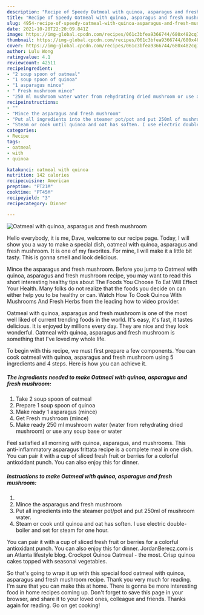 ```yaml
---
description: "Recipe of Speedy Oatmeal with quinoa, asparagus and fresh mushroom"
title: "Recipe of Speedy Oatmeal with quinoa, asparagus and fresh mushroom"
slug: 4954-recipe-of-speedy-oatmeal-with-quinoa-asparagus-and-fresh-mushroom
date: 2021-10-28T22:20:09.841Z
image: https://img-global.cpcdn.com/recipes/061c3bfea9366744/680x482cq70/oatmeal-with-quinoa-asparagus-and-fresh-mushroom-recipe-main-photo.jpg
thumbnail: https://img-global.cpcdn.com/recipes/061c3bfea9366744/680x482cq70/oatmeal-with-quinoa-asparagus-and-fresh-mushroom-recipe-main-photo.jpg
cover: https://img-global.cpcdn.com/recipes/061c3bfea9366744/680x482cq70/oatmeal-with-quinoa-asparagus-and-fresh-mushroom-recipe-main-photo.jpg
author: Lulu Wong
ratingvalue: 4.1
reviewcount: 42511
recipeingredient:
- "2 soup spoon of oatmeal"
- "1 soup spoon of quinoa"
- "1 asparagus mince"
- " Fresh mushroom mince"
- "250 ml mushroom water water from rehydrating dried mushroom or use any soup base or water"
recipeinstructions:
- ""
- "Mince the asparagus and fresh mushroom"
- "Put all ingredients into the steamer pot/pot and put 250ml of mushroom water."
- "Steam or cook until quinoa and oat has soften. I use electric double-boiler and set for steam for one hour."
categories:
- Recipe
tags:
- oatmeal
- with
- quinoa

katakunci: oatmeal with quinoa 
nutrition: 142 calories
recipecuisine: American
preptime: "PT21M"
cooktime: "PT45M"
recipeyield: "3"
recipecategory: Dinner

---
```



![Oatmeal with quinoa, asparagus and fresh mushroom](https://img-global.cpcdn.com/recipes/061c3bfea9366744/680x482cq70/oatmeal-with-quinoa-asparagus-and-fresh-mushroom-recipe-main-photo.jpg)

Hello everybody, it is me, Dave, welcome to our recipe page. Today, I will show you a way to make a special dish, oatmeal with quinoa, asparagus and fresh mushroom. It is one of my favorites. For mine, I will make it a little bit tasty. This is gonna smell and look delicious.

Mince the asparagus and fresh mushroom. Before you jump to Oatmeal with quinoa, asparagus and fresh mushroom recipe, you may want to read this short interesting healthy tips about The Foods You Choose To Eat Will Effect Your Health. Many folks do not realize that the foods you decide on can either help you to be healthy or can. Watch How To Cook Quinoa With Mushrooms And Fresh Herbs from the leading how to video provider.

Oatmeal with quinoa, asparagus and fresh mushroom is one of the most well liked of current trending foods in the world. It's easy, it's fast, it tastes delicious. It is enjoyed by millions every day. They are nice and they look wonderful. Oatmeal with quinoa, asparagus and fresh mushroom is something that I've loved my whole life.


To begin with this recipe, we must first prepare a few components. You can cook oatmeal with quinoa, asparagus and fresh mushroom using 5 ingredients and 4 steps. Here is how you can achieve it.

<!--inarticleads1-->

##### The ingredients needed to make Oatmeal with quinoa, asparagus and fresh mushroom:

1. Take 2 soup spoon of oatmeal
1. Prepare 1 soup spoon of quinoa
1. Make ready 1 asparagus (mince)
1. Get  Fresh mushroom (mince)
1. Make ready 250 ml mushroom water (water from rehydrating dried mushroom) or use any soup base or water


Feel satisfied all morning with quinoa, asparagus, and mushrooms. This anti-inflammatory asparagus frittata recipe is a complete meal in one dish. You can pair it with a cup of sliced fresh fruit or berries for a colorful antioxidant punch. You can also enjoy this for dinner. 

<!--inarticleads2-->

##### Instructions to make Oatmeal with quinoa, asparagus and fresh mushroom:

1. 
1. Mince the asparagus and fresh mushroom
1. Put all ingredients into the steamer pot/pot and put 250ml of mushroom water.
1. Steam or cook until quinoa and oat has soften. I use electric double-boiler and set for steam for one hour.


You can pair it with a cup of sliced fresh fruit or berries for a colorful antioxidant punch. You can also enjoy this for dinner. JordanBerecz.com is an Atlanta lifestyle blog. Crockpot Quinoa Oatmeal - the most. Crisp quinoa cakes topped with seasonal vegetables. 

So that's going to wrap it up with this special food oatmeal with quinoa, asparagus and fresh mushroom recipe. Thank you very much for reading. I'm sure that you can make this at home. There is gonna be more interesting food in home recipes coming up. Don't forget to save this page in your browser, and share it to your loved ones, colleague and friends. Thanks again for reading. Go on get cooking!

